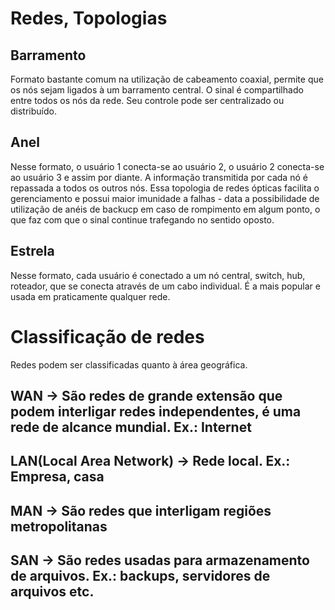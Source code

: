 # Redes, Topologias

## Barramento 
  Formato bastante comum na utilização de cabeamento coaxial, permite que os nós sejam ligados à um barramento central. O sinal é compartilhado entre todos os nós da rede. Seu  controle pode ser centralizado ou distribuído.

## Anel
  Nesse formato, o usuário 1 conecta-se ao usuário 2, o usuário 2 conecta-se ao usuário 3 e assim por diante. A informação transmitida por cada nó é repassada a todos os outros nós.
    Essa topologia de redes ópticas facilita o gerenciamento e possui maior imunidade a falhas - data a possibilidade de utilização de anéis de backucp em caso de rompimento em algum ponto, o que faz com que o sinal continue trafegando no sentido oposto.

## Estrela 
  Nesse formato, cada usuário é conectado a um nó central, switch, hub, roteador, que se conecta através de um cabo individual. É a mais popular e usada em praticamente qualquer rede.

# Classificação de redes
  Redes podem ser classificadas  quanto à área geográfica.
  ## WAN -> São redes de grande extensão que podem interligar redes independentes, é uma rede de alcance mundial. Ex.: Internet

  ## LAN(Local Area Network) -> Rede local. Ex.: Empresa, casa

  ## MAN -> São redes que interligam regiões metropolitanas

  ## SAN -> São redes usadas para armazenamento de arquivos. Ex.: backups, servidores de arquivos etc.
